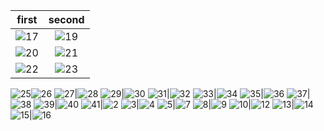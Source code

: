 first            |              second
:-------------------------:|:-------------------------:
![17](https://user-images.githubusercontent.com/65075121/150511597-a3460b46-e4c1-4873-8dc9-1a0eff11ceda.png)|![19](https://user-images.githubusercontent.com/65075121/150511601-21439ae0-8dc2-445c-9bc3-8e81bc354a3d.png)
![20](https://user-images.githubusercontent.com/65075121/150511605-725c2a6d-7060-4896-957c-7e2e401841c2.png)|![21](https://user-images.githubusercontent.com/65075121/150511607-050f4d3c-855f-4bca-9558-d7e834220b51.png)
![22](https://user-images.githubusercontent.com/65075121/150511609-e8e0b288-cbfb-4f8b-acb6-7631d0669623.png)|![23](https://user-images.githubusercontent.com/65075121/150511611-b69b9279-b9e3-49f3-bd03-a85a36bce978.png)
![25](https://user-images.githubusercontent.com/65075121/150511613-daac2985-b26c-457a-a241-186d8dc60ee0.png)![26](https://user-images.githubusercontent.com/65075121/150511616-be930a87-2c2d-4177-80a6-409bdd545dda.png)
![27](https://user-images.githubusercontent.com/65075121/150511619-c782a657-f793-4a9d-9691-0216404dd754.png)|![28](https://user-images.githubusercontent.com/65075121/150511621-6a07afc9-5618-4225-9f7c-05584c5c59ed.png)
![29](https://user-images.githubusercontent.com/65075121/150511626-28b6ab6d-a301-4f79-8d97-0f6168c3a5ec.png)|![30](https://user-images.githubusercontent.com/65075121/150511627-19e5d440-bc66-466a-9472-6cee3679a8d0.png)
![31](https://user-images.githubusercontent.com/65075121/150511628-d79f4c8f-df1c-4c67-a6a1-df0326c9d9cb.png)|![32](https://user-images.githubusercontent.com/65075121/150511630-6ac32dbc-67ad-474d-8b6f-78983124a873.png)
![33](https://user-images.githubusercontent.com/65075121/150511631-9b542746-2299-4834-bd1a-1452789dac2b.png)|![34](https://user-images.githubusercontent.com/65075121/150511633-9b435888-b6df-4336-9a48-14e9e235ee03.png)
![35](https://user-images.githubusercontent.com/65075121/150511635-5e10f44e-6634-4791-a35d-3a13719197df.png)|![36](https://user-images.githubusercontent.com/65075121/150511638-053c33b5-5c77-4b7b-83aa-d5296fa9f76d.png)
![37](https://user-images.githubusercontent.com/65075121/150511640-7385ac22-c669-4be1-9786-2dd3a54ff6fc.png)|![38](https://user-images.githubusercontent.com/65075121/150511641-d587fa71-76f1-42af-bc29-379b44229ff9.png)
![39](https://user-images.githubusercontent.com/65075121/150511645-5af6ad76-9a7c-4ea1-9cdf-738051a77c82.png)|![40](https://user-images.githubusercontent.com/65075121/150511649-4afd58ac-5d70-4ec2-8e55-710311006860.png)
![41](https://user-images.githubusercontent.com/65075121/150511651-bb97d5c6-635c-478e-a527-fb6e43cd6e50.png)|![2](https://user-images.githubusercontent.com/65075121/150511652-d4f066e2-192a-406b-a913-e580988fd16d.png)
![3](https://user-images.githubusercontent.com/65075121/150511654-bd5e00d8-a3b2-4e1f-85dd-d2f1426c7518.png)|![4](https://user-images.githubusercontent.com/65075121/150511658-3652f601-7f60-424f-ac4a-3ab15feb2917.png)
![5](https://user-images.githubusercontent.com/65075121/150511659-86911aa3-076f-4cbb-8223-c66f1007ece1.png)|![7](https://user-images.githubusercontent.com/65075121/150511662-47e744aa-a5ea-4f60-90fd-f260bb3a05fb.png)
![8](https://user-images.githubusercontent.com/65075121/150511663-4f611eb9-a9a1-478e-bab7-af2f5e51681f.png)|![9](https://user-images.githubusercontent.com/65075121/150511666-4629e706-1031-4f7e-b552-5b960eef1ab1.png)
![10](https://user-images.githubusercontent.com/65075121/150511670-ae66f555-c629-4de5-b628-598f65fd2755.png)|![12](https://user-images.githubusercontent.com/65075121/150511673-fe38f414-de0b-4201-b53e-2ce9a5f3fcda.png)
![13](https://user-images.githubusercontent.com/65075121/150511675-75137e54-0d7c-4d4d-b8cb-1d5239dedaf3.png)|![14](https://user-images.githubusercontent.com/65075121/150511678-c8986ecb-8c35-4eb8-aaef-6b9f23ffb7c1.png)
![15](https://user-images.githubusercontent.com/65075121/150511685-d33620be-0511-4b24-a3f0-9e5dd419b8af.png)|![16](https://user-images.githubusercontent.com/65075121/150511690-35c00019-b179-4486-972e-0dcdb1b05a1d.png)
